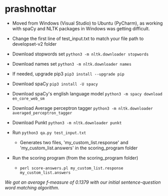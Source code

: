 # prashnottar

- Moved from Windows (Visual Studio) to Ubuntu (PyCharm), as working with spaCy and NLTK packages in Windows was getting difficult.

- Change the first line of test_input.txt to match your file path to developset-v2 folder

- Download stopwords set `python3 -m nltk.downloader stopwords`
- Download names set `python3 -m nltk.downloader names`
- If needed, upgrade pip3 `pip3 install --upgrade pip`
- Download spaCy `pip3 install -U spacy`
- Download spaCy's english language model `python3 -m spacy download en_core_web_sm`
- Download Average perceptron tagger `python3 -m nltk.downloader averaged_perceptron_tagger`
- Download Punkt `python3 -m nltk.downloader punkt`
 - Run `python3 qa.py test_input.txt`
    - Generates two files, 'my_custom_list.response' and 'my_custom_list.answers' in the scoring_program folder

 - Run the scoring program (from the scoring_program folder)
    - `perl score-answers.pl my_custom_list.response my_custom_list.answers`

*We got an average f-measure of 0.1379 with our initial sentence-question word matching algorithm.*
